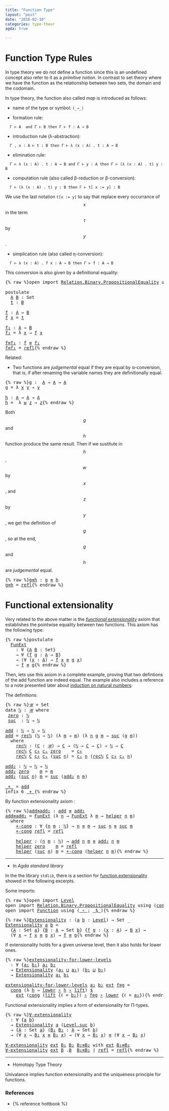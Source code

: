 ```yaml
---
title: "Function Type"
layout: "post"
date: "2018-02-10"
categories: type-theor
agda: true

---
```


# Function Type Rules

In type theory we do not define a function since this is an undefined concept
also refer to it as a *primitive notion*. In contrast to set theory where we
have the function as the relationship between two sets, the domain and the
codomain.

In type theory, the function also called *map* is introduced as follows:

+ name of the type or symbol: `(_→_)`

+ formation rule:
```
  Γ ⊢ A  and Γ ⊢ B then Γ ⊢ f : A → B
```

+ introduction rule (λ-abstraction):
```
  Γ , x : A ⊢ t : B then Γ ⊢ λ (x : A) . t : A → B
```

+ elimination rule:
```
  Γ ⊢ λ (x : A) . t : A → B and Γ ⊢ y : A then Γ ⊢ (λ (x : A) . t) y : B
```

+ computation rule (also called β-reduction or β-conversion):
```
  Γ ⊢ (λ (x : A) . t) y : B then Γ ⊢ t[ x := y] : B
```
We use the last notation `t[x := y]` to say that replace every occurrance of
$$x$$ in the term $$t$$ by $$y$$.

+ simplication rule (also called η-conversion):
```
  Γ ⊢ λ (x : A) . f x : A → B then Γ ⊢ f : A → B
```
  This conversion is also given by a definitional equality:

<pre class="Agda">{% raw %}<a id="1156" class="Keyword">open</a> <a id="1161" class="Keyword">import</a> <a id="1168" href="https://agda.github.io/agda-stdlib/Relation.Binary.PropositionalEquality.html" class="Module">Relation.Binary.PropositionalEquality</a> <a id="1206" class="Keyword">using</a> <a id="1212" class="Symbol">(</a><a id="1213" href="https://agda.github.io/agda-stdlib/Agda.Builtin.Equality.html#83" class="Datatype Operator">_≡_</a><a id="1216" class="Symbol">;</a> <a id="1218" href="https://agda.github.io/agda-stdlib/Agda.Builtin.Equality.html#140" class="InductiveConstructor">refl</a><a id="1222" class="Symbol">)</a>

<a id="1225" class="Keyword">postulate</a>
  <a id="A"></a><a id="1237" href="{% endraw %}{% link _posts/2018-02-10-functions-in-type-theory.md %}{% raw %}#1237" class="Postulate">A</a> <a id="B"></a><a id="1239" href="{% endraw %}{% link _posts/2018-02-10-functions-in-type-theory.md %}{% raw %}#1239" class="Postulate">B</a> <a id="1241" class="Symbol">:</a> <a id="1243" class="PrimitiveType">Set</a>
  <a id="t"></a><a id="1249" href="{% endraw %}{% link _posts/2018-02-10-functions-in-type-theory.md %}{% raw %}#1249" class="Postulate">t</a> <a id="1251" class="Symbol">:</a> <a id="1253" href="{% endraw %}{% link _posts/2018-02-10-functions-in-type-theory.md %}{% raw %}#1239" class="Postulate">B</a>

<a id="f"></a><a id="1256" href="{% endraw %}{% link _posts/2018-02-10-functions-in-type-theory.md %}{% raw %}#1256" class="Function">f</a> <a id="1258" class="Symbol">:</a> <a id="1260" href="{% endraw %}{% link _posts/2018-02-10-functions-in-type-theory.md %}{% raw %}#1237" class="Postulate">A</a> <a id="1262" class="Symbol">→</a> <a id="1264" href="{% endraw %}{% link _posts/2018-02-10-functions-in-type-theory.md %}{% raw %}#1239" class="Postulate">B</a>
<a id="1266" href="{% endraw %}{% link _posts/2018-02-10-functions-in-type-theory.md %}{% raw %}#1256" class="Function">f</a> <a id="1268" href="{% endraw %}{% link _posts/2018-02-10-functions-in-type-theory.md %}{% raw %}#1268" class="Bound">x</a> <a id="1270" class="Symbol">=</a> <a id="1272" href="{% endraw %}{% link _posts/2018-02-10-functions-in-type-theory.md %}{% raw %}#1249" class="Postulate">t</a>

<a id="f₁"></a><a id="1275" href="{% endraw %}{% link _posts/2018-02-10-functions-in-type-theory.md %}{% raw %}#1275" class="Function">f₁</a> <a id="1278" class="Symbol">:</a> <a id="1280" href="{% endraw %}{% link _posts/2018-02-10-functions-in-type-theory.md %}{% raw %}#1237" class="Postulate">A</a> <a id="1282" class="Symbol">→</a> <a id="1284" href="{% endraw %}{% link _posts/2018-02-10-functions-in-type-theory.md %}{% raw %}#1239" class="Postulate">B</a>
<a id="1286" href="{% endraw %}{% link _posts/2018-02-10-functions-in-type-theory.md %}{% raw %}#1275" class="Function">f₁</a> <a id="1289" class="Symbol">=</a> <a id="1291" class="Symbol">λ</a> <a id="1293" href="{% endraw %}{% link _posts/2018-02-10-functions-in-type-theory.md %}{% raw %}#1293" class="Bound">x</a> <a id="1295" class="Symbol">→</a> <a id="1297" href="{% endraw %}{% link _posts/2018-02-10-functions-in-type-theory.md %}{% raw %}#1256" class="Function">f</a> <a id="1299" href="{% endraw %}{% link _posts/2018-02-10-functions-in-type-theory.md %}{% raw %}#1293" class="Bound">x</a>

<a id="f≡f₁"></a><a id="1302" href="{% endraw %}{% link _posts/2018-02-10-functions-in-type-theory.md %}{% raw %}#1302" class="Function">f≡f₁</a> <a id="1307" class="Symbol">:</a> <a id="1309" href="{% endraw %}{% link _posts/2018-02-10-functions-in-type-theory.md %}{% raw %}#1256" class="Function">f</a> <a id="1311" href="https://agda.github.io/agda-stdlib/Agda.Builtin.Equality.html#83" class="Datatype Operator">≡</a> <a id="1313" href="{% endraw %}{% link _posts/2018-02-10-functions-in-type-theory.md %}{% raw %}#1275" class="Function">f₁</a>
<a id="1316" href="{% endraw %}{% link _posts/2018-02-10-functions-in-type-theory.md %}{% raw %}#1302" class="Function">f≡f₁</a> <a id="1321" class="Symbol">=</a> <a id="1323" href="https://agda.github.io/agda-stdlib/Agda.Builtin.Equality.html#140" class="InductiveConstructor">refl</a>{% endraw %}</pre>

Related:

+ Two functions are *judgemental* equal if they are equal by α-conversion,
that is, if after renaming the variable names they are definitionally equal.

<pre class="Agda">{% raw %}<a id="g"></a><a id="1516" href="{% endraw %}{% link _posts/2018-02-10-functions-in-type-theory.md %}{% raw %}#1516" class="Function">g</a> <a id="1518" class="Symbol">:</a>  <a id="1521" href="{% endraw %}{% link _posts/2018-02-10-functions-in-type-theory.md %}{% raw %}#1237" class="Postulate">A</a> <a id="1523" class="Symbol">→</a> <a id="1525" href="{% endraw %}{% link _posts/2018-02-10-functions-in-type-theory.md %}{% raw %}#1237" class="Postulate">A</a> <a id="1527" class="Symbol">→</a> <a id="1529" href="{% endraw %}{% link _posts/2018-02-10-functions-in-type-theory.md %}{% raw %}#1237" class="Postulate">A</a>
<a id="1531" href="{% endraw %}{% link _posts/2018-02-10-functions-in-type-theory.md %}{% raw %}#1516" class="Function">g</a> <a id="1533" class="Symbol">=</a> <a id="1535" class="Symbol">λ</a> <a id="1537" href="{% endraw %}{% link _posts/2018-02-10-functions-in-type-theory.md %}{% raw %}#1537" class="Bound">x</a> <a id="1539" href="{% endraw %}{% link _posts/2018-02-10-functions-in-type-theory.md %}{% raw %}#1539" class="Bound">y</a> <a id="1541" class="Symbol">→</a> <a id="1543" href="{% endraw %}{% link _posts/2018-02-10-functions-in-type-theory.md %}{% raw %}#1539" class="Bound">y</a>

<a id="h"></a><a id="1546" href="{% endraw %}{% link _posts/2018-02-10-functions-in-type-theory.md %}{% raw %}#1546" class="Function">h</a> <a id="1548" class="Symbol">:</a> <a id="1550" href="{% endraw %}{% link _posts/2018-02-10-functions-in-type-theory.md %}{% raw %}#1237" class="Postulate">A</a> <a id="1552" class="Symbol">→</a> <a id="1554" href="{% endraw %}{% link _posts/2018-02-10-functions-in-type-theory.md %}{% raw %}#1237" class="Postulate">A</a> <a id="1556" class="Symbol">→</a> <a id="1558" href="{% endraw %}{% link _posts/2018-02-10-functions-in-type-theory.md %}{% raw %}#1237" class="Postulate">A</a>
<a id="1560" href="{% endraw %}{% link _posts/2018-02-10-functions-in-type-theory.md %}{% raw %}#1546" class="Function">h</a> <a id="1562" class="Symbol">=</a>  <a id="1565" class="Symbol">λ</a> <a id="1567" href="{% endraw %}{% link _posts/2018-02-10-functions-in-type-theory.md %}{% raw %}#1567" class="Bound">w</a> <a id="1569" href="{% endraw %}{% link _posts/2018-02-10-functions-in-type-theory.md %}{% raw %}#1569" class="Bound">z</a> <a id="1571" class="Symbol">→</a> <a id="1573" href="{% endraw %}{% link _posts/2018-02-10-functions-in-type-theory.md %}{% raw %}#1569" class="Bound">z</a>{% endraw %}</pre>

Both $$g$$ and $$h$$ function produce the same result.
Then if we sustitute in $$h$$, $$w$$ by $$x$$, and $$z$$ by $$y$$,
we get the definition of $$g$$, so at the end, $$g$$ and $$h$$ are
*judgemental* equal.

<pre class="Agda">{% raw %}<a id="g≡h"></a><a id="1811" href="{% endraw %}{% link _posts/2018-02-10-functions-in-type-theory.md %}{% raw %}#1811" class="Function">g≡h</a> <a id="1815" class="Symbol">:</a> <a id="1817" href="{% endraw %}{% link _posts/2018-02-10-functions-in-type-theory.md %}{% raw %}#1516" class="Function">g</a> <a id="1819" href="https://agda.github.io/agda-stdlib/Agda.Builtin.Equality.html#83" class="Datatype Operator">≡</a> <a id="1821" href="{% endraw %}{% link _posts/2018-02-10-functions-in-type-theory.md %}{% raw %}#1546" class="Function">h</a>
<a id="1823" href="{% endraw %}{% link _posts/2018-02-10-functions-in-type-theory.md %}{% raw %}#1811" class="Function">g≡h</a> <a id="1827" class="Symbol">=</a> <a id="1829" href="https://agda.github.io/agda-stdlib/Agda.Builtin.Equality.html#140" class="InductiveConstructor">refl</a>{% endraw %}</pre>

# Functional extensionality

Very related to the above matter is the [*functional extensionality*](https://ncatlab.org/nlab/show/function+extensionality)
axiom that establishes the pointwise equality between two functions.
This axiom has the following type:

<pre class="Agda">{% raw %}<a id="2118" class="Keyword">postulate</a>
  <a id="FunExt"></a><a id="2130" href="{% endraw %}{% link _posts/2018-02-10-functions-in-type-theory.md %}{% raw %}#2130" class="Postulate">FunExt</a>
    <a id="2141" class="Symbol">:</a> <a id="2143" class="Symbol">∀</a> <a id="2145" class="Symbol">{</a><a id="2146" href="{% endraw %}{% link _posts/2018-02-10-functions-in-type-theory.md %}{% raw %}#2146" class="Bound">A</a> <a id="2148" href="{% endraw %}{% link _posts/2018-02-10-functions-in-type-theory.md %}{% raw %}#2148" class="Bound">B</a> <a id="2150" class="Symbol">:</a> <a id="2152" class="PrimitiveType">Set</a><a id="2155" class="Symbol">}</a>
    <a id="2161" class="Symbol">→</a> <a id="2163" class="Symbol">∀</a> <a id="2165" class="Symbol">{</a><a id="2166" href="{% endraw %}{% link _posts/2018-02-10-functions-in-type-theory.md %}{% raw %}#2166" class="Bound">f</a> <a id="2168" href="{% endraw %}{% link _posts/2018-02-10-functions-in-type-theory.md %}{% raw %}#2168" class="Bound">g</a> <a id="2170" class="Symbol">:</a> <a id="2172" href="{% endraw %}{% link _posts/2018-02-10-functions-in-type-theory.md %}{% raw %}#2146" class="Bound">A</a> <a id="2174" class="Symbol">→</a> <a id="2176" href="{% endraw %}{% link _posts/2018-02-10-functions-in-type-theory.md %}{% raw %}#2148" class="Bound">B</a><a id="2177" class="Symbol">}</a>
    <a id="2183" class="Symbol">→</a> <a id="2185" class="Symbol">(∀</a> <a id="2188" class="Symbol">(</a><a id="2189" href="{% endraw %}{% link _posts/2018-02-10-functions-in-type-theory.md %}{% raw %}#2189" class="Bound">x</a> <a id="2191" class="Symbol">:</a> <a id="2193" href="{% endraw %}{% link _posts/2018-02-10-functions-in-type-theory.md %}{% raw %}#2146" class="Bound">A</a><a id="2194" class="Symbol">)</a> <a id="2196" class="Symbol">→</a> <a id="2198" href="{% endraw %}{% link _posts/2018-02-10-functions-in-type-theory.md %}{% raw %}#2166" class="Bound">f</a> <a id="2200" href="{% endraw %}{% link _posts/2018-02-10-functions-in-type-theory.md %}{% raw %}#2189" class="Bound">x</a> <a id="2202" href="https://agda.github.io/agda-stdlib/Agda.Builtin.Equality.html#83" class="Datatype Operator">≡</a> <a id="2204" href="{% endraw %}{% link _posts/2018-02-10-functions-in-type-theory.md %}{% raw %}#2168" class="Bound">g</a> <a id="2206" href="{% endraw %}{% link _posts/2018-02-10-functions-in-type-theory.md %}{% raw %}#2189" class="Bound">x</a><a id="2207" class="Symbol">)</a>
    <a id="2213" class="Symbol">→</a> <a id="2215" href="{% endraw %}{% link _posts/2018-02-10-functions-in-type-theory.md %}{% raw %}#2166" class="Bound">f</a> <a id="2217" href="https://agda.github.io/agda-stdlib/Agda.Builtin.Equality.html#83" class="Datatype Operator">≡</a> <a id="2219" href="{% endraw %}{% link _posts/2018-02-10-functions-in-type-theory.md %}{% raw %}#2168" class="Bound">g</a>{% endraw %}</pre>

Then, lets use this axiom in a complete example, proving that two defintions
of the add function are indeed equal. The example also includes a reference
to a note presented later about
[induction on natural numbers](https://jonaprieto.github.io/2018/02/14/induction-on-identity-types/):

The definitions:

<pre class="Agda">{% raw %}<a id="𝒰"></a><a id="2552" href="{% endraw %}{% link _posts/2018-02-10-functions-in-type-theory.md %}{% raw %}#2552" class="Function">𝒰</a> <a id="2554" class="Symbol">=</a> <a id="2556" class="PrimitiveType">Set</a>
<a id="2560" class="Keyword">data</a> <a id="ℕ"></a><a id="2565" href="{% endraw %}{% link _posts/2018-02-10-functions-in-type-theory.md %}{% raw %}#2565" class="Datatype">ℕ</a> <a id="2567" class="Symbol">:</a> <a id="2569" href="{% endraw %}{% link _posts/2018-02-10-functions-in-type-theory.md %}{% raw %}#2552" class="Function">𝒰</a> <a id="2571" class="Keyword">where</a>
 <a id="ℕ.zero"></a><a id="2578" href="{% endraw %}{% link _posts/2018-02-10-functions-in-type-theory.md %}{% raw %}#2578" class="InductiveConstructor">zero</a> <a id="2583" class="Symbol">:</a> <a id="2585" href="{% endraw %}{% link _posts/2018-02-10-functions-in-type-theory.md %}{% raw %}#2565" class="Datatype">ℕ</a>
 <a id="ℕ.suc"></a><a id="2588" href="{% endraw %}{% link _posts/2018-02-10-functions-in-type-theory.md %}{% raw %}#2588" class="InductiveConstructor">suc</a>  <a id="2593" class="Symbol">:</a> <a id="2595" href="{% endraw %}{% link _posts/2018-02-10-functions-in-type-theory.md %}{% raw %}#2565" class="Datatype">ℕ</a> <a id="2597" class="Symbol">→</a> <a id="2599" href="{% endraw %}{% link _posts/2018-02-10-functions-in-type-theory.md %}{% raw %}#2565" class="Datatype">ℕ</a>

<a id="add"></a><a id="2602" href="{% endraw %}{% link _posts/2018-02-10-functions-in-type-theory.md %}{% raw %}#2602" class="Function">add</a> <a id="2606" class="Symbol">:</a> <a id="2608" href="{% endraw %}{% link _posts/2018-02-10-functions-in-type-theory.md %}{% raw %}#2565" class="Datatype">ℕ</a> <a id="2610" class="Symbol">→</a> <a id="2612" href="{% endraw %}{% link _posts/2018-02-10-functions-in-type-theory.md %}{% raw %}#2565" class="Datatype">ℕ</a> <a id="2614" class="Symbol">→</a> <a id="2616" href="{% endraw %}{% link _posts/2018-02-10-functions-in-type-theory.md %}{% raw %}#2565" class="Datatype">ℕ</a>
<a id="2618" href="{% endraw %}{% link _posts/2018-02-10-functions-in-type-theory.md %}{% raw %}#2602" class="Function">add</a> <a id="2622" class="Symbol">=</a> <a id="2624" href="{% endraw %}{% link _posts/2018-02-10-functions-in-type-theory.md %}{% raw %}#2681" class="Function">recℕ</a> <a id="2629" class="Symbol">(</a><a id="2630" href="{% endraw %}{% link _posts/2018-02-10-functions-in-type-theory.md %}{% raw %}#2565" class="Datatype">ℕ</a> <a id="2632" class="Symbol">→</a> <a id="2634" href="{% endraw %}{% link _posts/2018-02-10-functions-in-type-theory.md %}{% raw %}#2565" class="Datatype">ℕ</a><a id="2635" class="Symbol">)</a> <a id="2637" class="Symbol">(λ</a> <a id="2640" href="{% endraw %}{% link _posts/2018-02-10-functions-in-type-theory.md %}{% raw %}#2640" class="Bound">m</a> <a id="2642" class="Symbol">→</a> <a id="2644" href="{% endraw %}{% link _posts/2018-02-10-functions-in-type-theory.md %}{% raw %}#2640" class="Bound">m</a><a id="2645" class="Symbol">)</a> <a id="2647" class="Symbol">(λ</a> <a id="2650" href="{% endraw %}{% link _posts/2018-02-10-functions-in-type-theory.md %}{% raw %}#2650" class="Bound">n</a> <a id="2652" href="{% endraw %}{% link _posts/2018-02-10-functions-in-type-theory.md %}{% raw %}#2652" class="Bound">g</a> <a id="2654" href="{% endraw %}{% link _posts/2018-02-10-functions-in-type-theory.md %}{% raw %}#2654" class="Bound">m</a> <a id="2656" class="Symbol">→</a> <a id="2658" href="{% endraw %}{% link _posts/2018-02-10-functions-in-type-theory.md %}{% raw %}#2588" class="InductiveConstructor">suc</a> <a id="2662" class="Symbol">(</a><a id="2663" href="{% endraw %}{% link _posts/2018-02-10-functions-in-type-theory.md %}{% raw %}#2652" class="Bound">g</a> <a id="2665" href="{% endraw %}{% link _posts/2018-02-10-functions-in-type-theory.md %}{% raw %}#2654" class="Bound">m</a><a id="2666" class="Symbol">))</a>
  <a id="2671" class="Keyword">where</a>
    <a id="2681" href="{% endraw %}{% link _posts/2018-02-10-functions-in-type-theory.md %}{% raw %}#2681" class="Function">recℕ</a> <a id="2686" class="Symbol">:</a> <a id="2688" class="Symbol">(</a><a id="2689" href="{% endraw %}{% link _posts/2018-02-10-functions-in-type-theory.md %}{% raw %}#2689" class="Bound">C</a> <a id="2691" class="Symbol">:</a> <a id="2693" href="{% endraw %}{% link _posts/2018-02-10-functions-in-type-theory.md %}{% raw %}#2552" class="Function">𝒰</a><a id="2694" class="Symbol">)</a> <a id="2696" class="Symbol">→</a> <a id="2698" href="{% endraw %}{% link _posts/2018-02-10-functions-in-type-theory.md %}{% raw %}#2689" class="Bound">C</a> <a id="2700" class="Symbol">→</a> <a id="2702" class="Symbol">(</a><a id="2703" href="{% endraw %}{% link _posts/2018-02-10-functions-in-type-theory.md %}{% raw %}#2565" class="Datatype">ℕ</a> <a id="2705" class="Symbol">→</a> <a id="2707" href="{% endraw %}{% link _posts/2018-02-10-functions-in-type-theory.md %}{% raw %}#2689" class="Bound">C</a> <a id="2709" class="Symbol">→</a> <a id="2711" href="{% endraw %}{% link _posts/2018-02-10-functions-in-type-theory.md %}{% raw %}#2689" class="Bound">C</a><a id="2712" class="Symbol">)</a> <a id="2714" class="Symbol">→</a> <a id="2716" href="{% endraw %}{% link _posts/2018-02-10-functions-in-type-theory.md %}{% raw %}#2565" class="Datatype">ℕ</a> <a id="2718" class="Symbol">→</a> <a id="2720" href="{% endraw %}{% link _posts/2018-02-10-functions-in-type-theory.md %}{% raw %}#2689" class="Bound">C</a>
    <a id="2726" href="{% endraw %}{% link _posts/2018-02-10-functions-in-type-theory.md %}{% raw %}#2681" class="Function">recℕ</a> <a id="2731" href="{% endraw %}{% link _posts/2018-02-10-functions-in-type-theory.md %}{% raw %}#2731" class="Bound">C</a> <a id="2733" href="{% endraw %}{% link _posts/2018-02-10-functions-in-type-theory.md %}{% raw %}#2733" class="Bound">c₀</a> <a id="2736" href="{% endraw %}{% link _posts/2018-02-10-functions-in-type-theory.md %}{% raw %}#2736" class="Bound">cₛ</a> <a id="2739" href="{% endraw %}{% link _posts/2018-02-10-functions-in-type-theory.md %}{% raw %}#2578" class="InductiveConstructor">zero</a>    <a id="2747" class="Symbol">=</a> <a id="2749" href="{% endraw %}{% link _posts/2018-02-10-functions-in-type-theory.md %}{% raw %}#2733" class="Bound">c₀</a>
    <a id="2756" href="{% endraw %}{% link _posts/2018-02-10-functions-in-type-theory.md %}{% raw %}#2681" class="Function">recℕ</a> <a id="2761" href="{% endraw %}{% link _posts/2018-02-10-functions-in-type-theory.md %}{% raw %}#2761" class="Bound">C</a> <a id="2763" href="{% endraw %}{% link _posts/2018-02-10-functions-in-type-theory.md %}{% raw %}#2763" class="Bound">c₀</a> <a id="2766" href="{% endraw %}{% link _posts/2018-02-10-functions-in-type-theory.md %}{% raw %}#2766" class="Bound">cₛ</a> <a id="2769" class="Symbol">(</a><a id="2770" href="{% endraw %}{% link _posts/2018-02-10-functions-in-type-theory.md %}{% raw %}#2588" class="InductiveConstructor">suc</a> <a id="2774" href="{% endraw %}{% link _posts/2018-02-10-functions-in-type-theory.md %}{% raw %}#2774" class="Bound">n</a><a id="2775" class="Symbol">)</a> <a id="2777" class="Symbol">=</a> <a id="2779" href="{% endraw %}{% link _posts/2018-02-10-functions-in-type-theory.md %}{% raw %}#2766" class="Bound">cₛ</a> <a id="2782" href="{% endraw %}{% link _posts/2018-02-10-functions-in-type-theory.md %}{% raw %}#2774" class="Bound">n</a> <a id="2784" class="Symbol">(</a><a id="2785" href="{% endraw %}{% link _posts/2018-02-10-functions-in-type-theory.md %}{% raw %}#2681" class="Function">recℕ</a> <a id="2790" href="{% endraw %}{% link _posts/2018-02-10-functions-in-type-theory.md %}{% raw %}#2761" class="Bound">C</a> <a id="2792" href="{% endraw %}{% link _posts/2018-02-10-functions-in-type-theory.md %}{% raw %}#2763" class="Bound">c₀</a> <a id="2795" href="{% endraw %}{% link _posts/2018-02-10-functions-in-type-theory.md %}{% raw %}#2766" class="Bound">cₛ</a> <a id="2798" href="{% endraw %}{% link _posts/2018-02-10-functions-in-type-theory.md %}{% raw %}#2774" class="Bound">n</a><a id="2799" class="Symbol">)</a>

<a id="add₂"></a><a id="2802" href="{% endraw %}{% link _posts/2018-02-10-functions-in-type-theory.md %}{% raw %}#2802" class="Function">add₂</a> <a id="2807" class="Symbol">:</a> <a id="2809" href="{% endraw %}{% link _posts/2018-02-10-functions-in-type-theory.md %}{% raw %}#2565" class="Datatype">ℕ</a> <a id="2811" class="Symbol">→</a> <a id="2813" href="{% endraw %}{% link _posts/2018-02-10-functions-in-type-theory.md %}{% raw %}#2565" class="Datatype">ℕ</a> <a id="2815" class="Symbol">→</a> <a id="2817" href="{% endraw %}{% link _posts/2018-02-10-functions-in-type-theory.md %}{% raw %}#2565" class="Datatype">ℕ</a>
<a id="2819" href="{% endraw %}{% link _posts/2018-02-10-functions-in-type-theory.md %}{% raw %}#2802" class="Function">add₂</a> <a id="2824" href="{% endraw %}{% link _posts/2018-02-10-functions-in-type-theory.md %}{% raw %}#2578" class="InductiveConstructor">zero</a>    <a id="2832" href="{% endraw %}{% link _posts/2018-02-10-functions-in-type-theory.md %}{% raw %}#2832" class="Bound">m</a> <a id="2834" class="Symbol">=</a> <a id="2836" href="{% endraw %}{% link _posts/2018-02-10-functions-in-type-theory.md %}{% raw %}#2832" class="Bound">m</a>
<a id="2838" href="{% endraw %}{% link _posts/2018-02-10-functions-in-type-theory.md %}{% raw %}#2802" class="Function">add₂</a> <a id="2843" class="Symbol">(</a><a id="2844" href="{% endraw %}{% link _posts/2018-02-10-functions-in-type-theory.md %}{% raw %}#2588" class="InductiveConstructor">suc</a> <a id="2848" href="{% endraw %}{% link _posts/2018-02-10-functions-in-type-theory.md %}{% raw %}#2848" class="Bound">n</a><a id="2849" class="Symbol">)</a> <a id="2851" href="{% endraw %}{% link _posts/2018-02-10-functions-in-type-theory.md %}{% raw %}#2851" class="Bound">m</a> <a id="2853" class="Symbol">=</a> <a id="2855" href="{% endraw %}{% link _posts/2018-02-10-functions-in-type-theory.md %}{% raw %}#2588" class="InductiveConstructor">suc</a> <a id="2859" class="Symbol">(</a><a id="2860" href="{% endraw %}{% link _posts/2018-02-10-functions-in-type-theory.md %}{% raw %}#2802" class="Function">add₂</a> <a id="2865" href="{% endraw %}{% link _posts/2018-02-10-functions-in-type-theory.md %}{% raw %}#2848" class="Bound">n</a> <a id="2867" href="{% endraw %}{% link _posts/2018-02-10-functions-in-type-theory.md %}{% raw %}#2851" class="Bound">m</a><a id="2868" class="Symbol">)</a>

<a id="_+_"></a><a id="2871" href="{% endraw %}{% link _posts/2018-02-10-functions-in-type-theory.md %}{% raw %}#2871" class="Function Operator">_+_</a> <a id="2875" class="Symbol">=</a> <a id="2877" href="{% endraw %}{% link _posts/2018-02-10-functions-in-type-theory.md %}{% raw %}#2602" class="Function">add</a>
<a id="2881" class="Keyword">infix</a> <a id="2887" class="Number">6</a> <a id="2889" href="{% endraw %}{% link _posts/2018-02-10-functions-in-type-theory.md %}{% raw %}#2871" class="Function Operator">_+_</a>{% endraw %}</pre>

By function extensionality axiom :

<pre class="Agda">{% raw %}<a id="add≡add₂"></a><a id="2954" href="{% endraw %}{% link _posts/2018-02-10-functions-in-type-theory.md %}{% raw %}#2954" class="Function">add≡add₂</a> <a id="2963" class="Symbol">:</a> <a id="2965" href="{% endraw %}{% link _posts/2018-02-10-functions-in-type-theory.md %}{% raw %}#2602" class="Function">add</a> <a id="2969" href="https://agda.github.io/agda-stdlib/Agda.Builtin.Equality.html#83" class="Datatype Operator">≡</a> <a id="2971" href="{% endraw %}{% link _posts/2018-02-10-functions-in-type-theory.md %}{% raw %}#2802" class="Function">add₂</a>
<a id="2976" href="{% endraw %}{% link _posts/2018-02-10-functions-in-type-theory.md %}{% raw %}#2954" class="Function">add≡add₂</a> <a id="2985" class="Symbol">=</a> <a id="2987" href="{% endraw %}{% link _posts/2018-02-10-functions-in-type-theory.md %}{% raw %}#2130" class="Postulate">FunExt</a> <a id="2994" class="Symbol">(λ</a> <a id="2997" href="{% endraw %}{% link _posts/2018-02-10-functions-in-type-theory.md %}{% raw %}#2997" class="Bound">n</a> <a id="2999" class="Symbol">→</a> <a id="3001" href="{% endraw %}{% link _posts/2018-02-10-functions-in-type-theory.md %}{% raw %}#2130" class="Postulate">FunExt</a> <a id="3008" class="Symbol">λ</a> <a id="3010" href="{% endraw %}{% link _posts/2018-02-10-functions-in-type-theory.md %}{% raw %}#3010" class="Bound">m</a> <a id="3012" class="Symbol">→</a> <a id="3014" href="{% endraw %}{% link _posts/2018-02-10-functions-in-type-theory.md %}{% raw %}#3111" class="Function">helper</a> <a id="3021" href="{% endraw %}{% link _posts/2018-02-10-functions-in-type-theory.md %}{% raw %}#2997" class="Bound">n</a> <a id="3023" href="{% endraw %}{% link _posts/2018-02-10-functions-in-type-theory.md %}{% raw %}#3010" class="Bound">m</a><a id="3024" class="Symbol">)</a>
  <a id="3028" class="Keyword">where</a>
    <a id="3038" href="{% endraw %}{% link _posts/2018-02-10-functions-in-type-theory.md %}{% raw %}#3038" class="Function">+-cong</a> <a id="3045" class="Symbol">:</a> <a id="3047" class="Symbol">∀</a> <a id="3049" class="Symbol">{</a><a id="3050" href="{% endraw %}{% link _posts/2018-02-10-functions-in-type-theory.md %}{% raw %}#3050" class="Bound">n</a> <a id="3052" href="{% endraw %}{% link _posts/2018-02-10-functions-in-type-theory.md %}{% raw %}#3052" class="Bound">m</a> <a id="3054" class="Symbol">:</a> <a id="3056" href="{% endraw %}{% link _posts/2018-02-10-functions-in-type-theory.md %}{% raw %}#2565" class="Datatype">ℕ</a><a id="3057" class="Symbol">}</a> <a id="3059" class="Symbol">→</a> <a id="3061" href="{% endraw %}{% link _posts/2018-02-10-functions-in-type-theory.md %}{% raw %}#3050" class="Bound">n</a> <a id="3063" href="https://agda.github.io/agda-stdlib/Agda.Builtin.Equality.html#83" class="Datatype Operator">≡</a> <a id="3065" href="{% endraw %}{% link _posts/2018-02-10-functions-in-type-theory.md %}{% raw %}#3052" class="Bound">m</a> <a id="3067" class="Symbol">→</a> <a id="3069" href="{% endraw %}{% link _posts/2018-02-10-functions-in-type-theory.md %}{% raw %}#2588" class="InductiveConstructor">suc</a> <a id="3073" href="{% endraw %}{% link _posts/2018-02-10-functions-in-type-theory.md %}{% raw %}#3050" class="Bound">n</a> <a id="3075" href="https://agda.github.io/agda-stdlib/Agda.Builtin.Equality.html#83" class="Datatype Operator">≡</a> <a id="3077" href="{% endraw %}{% link _posts/2018-02-10-functions-in-type-theory.md %}{% raw %}#2588" class="InductiveConstructor">suc</a> <a id="3081" href="{% endraw %}{% link _posts/2018-02-10-functions-in-type-theory.md %}{% raw %}#3052" class="Bound">m</a>
    <a id="3087" href="{% endraw %}{% link _posts/2018-02-10-functions-in-type-theory.md %}{% raw %}#3038" class="Function">+-cong</a> <a id="3094" href="https://agda.github.io/agda-stdlib/Agda.Builtin.Equality.html#140" class="InductiveConstructor">refl</a> <a id="3099" class="Symbol">=</a> <a id="3101" href="https://agda.github.io/agda-stdlib/Agda.Builtin.Equality.html#140" class="InductiveConstructor">refl</a>

    <a id="3111" href="{% endraw %}{% link _posts/2018-02-10-functions-in-type-theory.md %}{% raw %}#3111" class="Function">helper</a> <a id="3118" class="Symbol">:</a> <a id="3120" class="Symbol">(</a><a id="3121" href="{% endraw %}{% link _posts/2018-02-10-functions-in-type-theory.md %}{% raw %}#3121" class="Bound">n</a> <a id="3123" href="{% endraw %}{% link _posts/2018-02-10-functions-in-type-theory.md %}{% raw %}#3123" class="Bound">m</a> <a id="3125" class="Symbol">:</a> <a id="3127" href="{% endraw %}{% link _posts/2018-02-10-functions-in-type-theory.md %}{% raw %}#2565" class="Datatype">ℕ</a><a id="3128" class="Symbol">)</a> <a id="3130" class="Symbol">→</a> <a id="3132" href="{% endraw %}{% link _posts/2018-02-10-functions-in-type-theory.md %}{% raw %}#2602" class="Function">add</a> <a id="3136" href="{% endraw %}{% link _posts/2018-02-10-functions-in-type-theory.md %}{% raw %}#3121" class="Bound">n</a> <a id="3138" href="{% endraw %}{% link _posts/2018-02-10-functions-in-type-theory.md %}{% raw %}#3123" class="Bound">m</a> <a id="3140" href="https://agda.github.io/agda-stdlib/Agda.Builtin.Equality.html#83" class="Datatype Operator">≡</a> <a id="3142" href="{% endraw %}{% link _posts/2018-02-10-functions-in-type-theory.md %}{% raw %}#2802" class="Function">add₂</a> <a id="3147" href="{% endraw %}{% link _posts/2018-02-10-functions-in-type-theory.md %}{% raw %}#3121" class="Bound">n</a> <a id="3149" href="{% endraw %}{% link _posts/2018-02-10-functions-in-type-theory.md %}{% raw %}#3123" class="Bound">m</a>
    <a id="3155" href="{% endraw %}{% link _posts/2018-02-10-functions-in-type-theory.md %}{% raw %}#3111" class="Function">helper</a> <a id="3162" href="{% endraw %}{% link _posts/2018-02-10-functions-in-type-theory.md %}{% raw %}#2578" class="InductiveConstructor">zero</a>    <a id="3170" href="{% endraw %}{% link _posts/2018-02-10-functions-in-type-theory.md %}{% raw %}#3170" class="Bound">m</a> <a id="3172" class="Symbol">=</a> <a id="3174" href="https://agda.github.io/agda-stdlib/Agda.Builtin.Equality.html#140" class="InductiveConstructor">refl</a>
    <a id="3183" href="{% endraw %}{% link _posts/2018-02-10-functions-in-type-theory.md %}{% raw %}#3111" class="Function">helper</a> <a id="3190" class="Symbol">(</a><a id="3191" href="{% endraw %}{% link _posts/2018-02-10-functions-in-type-theory.md %}{% raw %}#2588" class="InductiveConstructor">suc</a> <a id="3195" href="{% endraw %}{% link _posts/2018-02-10-functions-in-type-theory.md %}{% raw %}#3195" class="Bound">n</a><a id="3196" class="Symbol">)</a> <a id="3198" href="{% endraw %}{% link _posts/2018-02-10-functions-in-type-theory.md %}{% raw %}#3198" class="Bound">m</a> <a id="3200" class="Symbol">=</a> <a id="3202" href="{% endraw %}{% link _posts/2018-02-10-functions-in-type-theory.md %}{% raw %}#3038" class="Function">+-cong</a> <a id="3209" class="Symbol">(</a><a id="3210" href="{% endraw %}{% link _posts/2018-02-10-functions-in-type-theory.md %}{% raw %}#3111" class="Function">helper</a> <a id="3217" href="{% endraw %}{% link _posts/2018-02-10-functions-in-type-theory.md %}{% raw %}#3195" class="Bound">n</a> <a id="3219" href="{% endraw %}{% link _posts/2018-02-10-functions-in-type-theory.md %}{% raw %}#3198" class="Bound">m</a><a id="3220" class="Symbol">)</a>{% endraw %}</pre>

-----------------------------------------------------------------------------

+ In *Agda standard library*

In the the library `stdlib`, there is a section for [function
extensionality](https://agda.github.io/agda-stdlib/Relation.Binary.PropositionalEquality.html#4385
) showed in the following excerpts.

Some imports:

<pre class="Agda">{% raw %}<a id="3569" class="Keyword">open</a> <a id="3574" class="Keyword">import</a> <a id="3581" href="https://agda.github.io/agda-stdlib/Level.html" class="Module">Level</a>
<a id="3587" class="Keyword">open</a> <a id="3592" class="Keyword">import</a> <a id="3599" href="https://agda.github.io/agda-stdlib/Relation.Binary.PropositionalEquality.html" class="Module">Relation.Binary.PropositionalEquality</a> <a id="3637" class="Keyword">using</a> <a id="3643" class="Symbol">(</a><a id="3644" href="https://agda.github.io/agda-stdlib/Relation.Binary.PropositionalEquality.html#1075" class="Function">cong</a><a id="3648" class="Symbol">)</a>
<a id="3650" class="Keyword">open</a> <a id="3655" class="Keyword">import</a> <a id="3662" href="https://agda.github.io/agda-stdlib/Function.html" class="Module">Function</a> <a id="3671" class="Keyword">using</a> <a id="3677" class="Symbol">(</a><a id="3678" href="https://agda.github.io/agda-stdlib/Function.html#759" class="Function Operator">_∘_</a><a id="3681" class="Symbol">;</a> <a id="3683" href="https://agda.github.io/agda-stdlib/Function.html#1881" class="Function Operator">_$_</a><a id="3686" class="Symbol">)</a>{% endraw %}</pre>

<pre class="Agda">{% raw %}<a id="Extensionality"></a><a id="3713" href="{% endraw %}{% link _posts/2018-02-10-functions-in-type-theory.md %}{% raw %}#3713" class="Function">Extensionality</a> <a id="3728" class="Symbol">:</a> <a id="3730" class="Symbol">(</a><a id="3731" href="{% endraw %}{% link _posts/2018-02-10-functions-in-type-theory.md %}{% raw %}#3731" class="Bound">a</a> <a id="3733" href="{% endraw %}{% link _posts/2018-02-10-functions-in-type-theory.md %}{% raw %}#3733" class="Bound">b</a> <a id="3735" class="Symbol">:</a> <a id="3737" href="Agda.Primitive.html#408" class="Postulate">Level</a><a id="3742" class="Symbol">)</a> <a id="3744" class="Symbol">→</a> <a id="3746" class="PrimitiveType">Set</a> <a id="3750" class="Symbol">_</a>
<a id="3752" href="{% endraw %}{% link _posts/2018-02-10-functions-in-type-theory.md %}{% raw %}#3713" class="Function">Extensionality</a> <a id="3767" href="{% endraw %}{% link _posts/2018-02-10-functions-in-type-theory.md %}{% raw %}#3767" class="Bound">a</a> <a id="3769" href="{% endraw %}{% link _posts/2018-02-10-functions-in-type-theory.md %}{% raw %}#3769" class="Bound">b</a> <a id="3771" class="Symbol">=</a>
  <a id="3775" class="Symbol">{</a><a id="3776" href="{% endraw %}{% link _posts/2018-02-10-functions-in-type-theory.md %}{% raw %}#3776" class="Bound">A</a> <a id="3778" class="Symbol">:</a> <a id="3780" class="PrimitiveType">Set</a> <a id="3784" href="{% endraw %}{% link _posts/2018-02-10-functions-in-type-theory.md %}{% raw %}#3767" class="Bound">a</a><a id="3785" class="Symbol">}</a> <a id="3787" class="Symbol">{</a><a id="3788" href="{% endraw %}{% link _posts/2018-02-10-functions-in-type-theory.md %}{% raw %}#3788" class="Bound">B</a> <a id="3790" class="Symbol">:</a> <a id="3792" href="{% endraw %}{% link _posts/2018-02-10-functions-in-type-theory.md %}{% raw %}#3776" class="Bound">A</a> <a id="3794" class="Symbol">→</a> <a id="3796" class="PrimitiveType">Set</a> <a id="3800" href="{% endraw %}{% link _posts/2018-02-10-functions-in-type-theory.md %}{% raw %}#3769" class="Bound">b</a><a id="3801" class="Symbol">}</a> <a id="3803" class="Symbol">{</a><a id="3804" href="{% endraw %}{% link _posts/2018-02-10-functions-in-type-theory.md %}{% raw %}#3804" class="Bound">f</a> <a id="3806" href="{% endraw %}{% link _posts/2018-02-10-functions-in-type-theory.md %}{% raw %}#3806" class="Bound">g</a> <a id="3808" class="Symbol">:</a> <a id="3810" class="Symbol">(</a><a id="3811" href="{% endraw %}{% link _posts/2018-02-10-functions-in-type-theory.md %}{% raw %}#3811" class="Bound">x</a> <a id="3813" class="Symbol">:</a> <a id="3815" href="{% endraw %}{% link _posts/2018-02-10-functions-in-type-theory.md %}{% raw %}#3776" class="Bound">A</a><a id="3816" class="Symbol">)</a> <a id="3818" class="Symbol">→</a> <a id="3820" href="{% endraw %}{% link _posts/2018-02-10-functions-in-type-theory.md %}{% raw %}#3788" class="Bound">B</a> <a id="3822" href="{% endraw %}{% link _posts/2018-02-10-functions-in-type-theory.md %}{% raw %}#3811" class="Bound">x</a><a id="3823" class="Symbol">}</a> <a id="3825" class="Symbol">→</a>
  <a id="3829" class="Symbol">(∀</a> <a id="3832" href="{% endraw %}{% link _posts/2018-02-10-functions-in-type-theory.md %}{% raw %}#3832" class="Bound">x</a> <a id="3834" class="Symbol">→</a> <a id="3836" href="{% endraw %}{% link _posts/2018-02-10-functions-in-type-theory.md %}{% raw %}#3804" class="Bound">f</a> <a id="3838" href="{% endraw %}{% link _posts/2018-02-10-functions-in-type-theory.md %}{% raw %}#3832" class="Bound">x</a> <a id="3840" href="https://agda.github.io/agda-stdlib/Agda.Builtin.Equality.html#83" class="Datatype Operator">≡</a> <a id="3842" href="{% endraw %}{% link _posts/2018-02-10-functions-in-type-theory.md %}{% raw %}#3806" class="Bound">g</a> <a id="3844" href="{% endraw %}{% link _posts/2018-02-10-functions-in-type-theory.md %}{% raw %}#3832" class="Bound">x</a><a id="3845" class="Symbol">)</a> <a id="3847" class="Symbol">→</a> <a id="3849" href="{% endraw %}{% link _posts/2018-02-10-functions-in-type-theory.md %}{% raw %}#3804" class="Bound">f</a> <a id="3851" href="https://agda.github.io/agda-stdlib/Agda.Builtin.Equality.html#83" class="Datatype Operator">≡</a> <a id="3853" href="{% endraw %}{% link _posts/2018-02-10-functions-in-type-theory.md %}{% raw %}#3806" class="Bound">g</a>{% endraw %}</pre>

If extensionality holds for a given universe level, then it also
holds for lower ones.

<pre class="Agda">{% raw %}<a id="extensionality-for-lower-levels"></a><a id="3968" href="{% endraw %}{% link _posts/2018-02-10-functions-in-type-theory.md %}{% raw %}#3968" class="Function">extensionality-for-lower-levels</a>
  <a id="4002" class="Symbol">:</a> <a id="4004" class="Symbol">∀</a> <a id="4006" class="Symbol">{</a><a id="4007" href="{% endraw %}{% link _posts/2018-02-10-functions-in-type-theory.md %}{% raw %}#4007" class="Bound">a₁</a> <a id="4010" href="{% endraw %}{% link _posts/2018-02-10-functions-in-type-theory.md %}{% raw %}#4010" class="Bound">b₁</a><a id="4012" class="Symbol">}</a> <a id="4014" href="{% endraw %}{% link _posts/2018-02-10-functions-in-type-theory.md %}{% raw %}#4014" class="Bound">a₂</a> <a id="4017" href="{% endraw %}{% link _posts/2018-02-10-functions-in-type-theory.md %}{% raw %}#4017" class="Bound">b₂</a>
  <a id="4022" class="Symbol">→</a> <a id="4024" href="{% endraw %}{% link _posts/2018-02-10-functions-in-type-theory.md %}{% raw %}#3713" class="Function">Extensionality</a> <a id="4039" class="Symbol">(</a><a id="4040" href="{% endraw %}{% link _posts/2018-02-10-functions-in-type-theory.md %}{% raw %}#4007" class="Bound">a₁</a> <a id="4043" href="Agda.Primitive.html#657" class="Primitive Operator">⊔</a> <a id="4045" href="{% endraw %}{% link _posts/2018-02-10-functions-in-type-theory.md %}{% raw %}#4014" class="Bound">a₂</a><a id="4047" class="Symbol">)</a> <a id="4049" class="Symbol">(</a><a id="4050" href="{% endraw %}{% link _posts/2018-02-10-functions-in-type-theory.md %}{% raw %}#4010" class="Bound">b₁</a> <a id="4053" href="Agda.Primitive.html#657" class="Primitive Operator">⊔</a> <a id="4055" href="{% endraw %}{% link _posts/2018-02-10-functions-in-type-theory.md %}{% raw %}#4017" class="Bound">b₂</a><a id="4057" class="Symbol">)</a>
  <a id="4061" class="Symbol">→</a> <a id="4063" href="{% endraw %}{% link _posts/2018-02-10-functions-in-type-theory.md %}{% raw %}#3713" class="Function">Extensionality</a> <a id="4078" href="{% endraw %}{% link _posts/2018-02-10-functions-in-type-theory.md %}{% raw %}#4007" class="Bound">a₁</a> <a id="4081" href="{% endraw %}{% link _posts/2018-02-10-functions-in-type-theory.md %}{% raw %}#4010" class="Bound">b₁</a>

<a id="4085" href="{% endraw %}{% link _posts/2018-02-10-functions-in-type-theory.md %}{% raw %}#3968" class="Function">extensionality-for-lower-levels</a> <a id="4117" href="{% endraw %}{% link _posts/2018-02-10-functions-in-type-theory.md %}{% raw %}#4117" class="Bound">a₂</a> <a id="4120" href="{% endraw %}{% link _posts/2018-02-10-functions-in-type-theory.md %}{% raw %}#4120" class="Bound">b₂</a> <a id="4123" href="{% endraw %}{% link _posts/2018-02-10-functions-in-type-theory.md %}{% raw %}#4123" class="Bound">ext</a> <a id="4127" href="{% endraw %}{% link _posts/2018-02-10-functions-in-type-theory.md %}{% raw %}#4127" class="Bound">f≡g</a> <a id="4131" class="Symbol">=</a>
  <a id="4135" href="https://agda.github.io/agda-stdlib/Relation.Binary.PropositionalEquality.html#1075" class="Function">cong</a> <a id="4140" class="Symbol">(λ</a> <a id="4143" href="{% endraw %}{% link _posts/2018-02-10-functions-in-type-theory.md %}{% raw %}#4143" class="Bound">h</a> <a id="4145" class="Symbol">→</a> <a id="4147" href="https://agda.github.io/agda-stdlib/Level.html#420" class="Field">lower</a> <a id="4153" href="https://agda.github.io/agda-stdlib/Function.html#759" class="Function Operator">∘</a> <a id="4155" href="{% endraw %}{% link _posts/2018-02-10-functions-in-type-theory.md %}{% raw %}#4143" class="Bound">h</a> <a id="4157" href="https://agda.github.io/agda-stdlib/Function.html#759" class="Function Operator">∘</a> <a id="4159" href="https://agda.github.io/agda-stdlib/Level.html#407" class="InductiveConstructor">lift</a><a id="4163" class="Symbol">)</a> <a id="4165" href="https://agda.github.io/agda-stdlib/Function.html#1881" class="Function Operator">$</a>
    <a id="4171" href="{% endraw %}{% link _posts/2018-02-10-functions-in-type-theory.md %}{% raw %}#4123" class="Bound">ext</a> <a id="4175" class="Symbol">(</a><a id="4176" href="https://agda.github.io/agda-stdlib/Relation.Binary.PropositionalEquality.html#1075" class="Function">cong</a> <a id="4181" class="Symbol">(</a><a id="4182" href="https://agda.github.io/agda-stdlib/Level.html#407" class="InductiveConstructor">lift</a> <a id="4187" class="Symbol">{</a><a id="4188" class="Argument">ℓ</a> <a id="4190" class="Symbol">=</a> <a id="4192" href="{% endraw %}{% link _posts/2018-02-10-functions-in-type-theory.md %}{% raw %}#4120" class="Bound">b₂</a><a id="4194" class="Symbol">})</a> <a id="4197" href="https://agda.github.io/agda-stdlib/Function.html#759" class="Function Operator">∘</a> <a id="4199" href="{% endraw %}{% link _posts/2018-02-10-functions-in-type-theory.md %}{% raw %}#4127" class="Bound">f≡g</a> <a id="4203" href="https://agda.github.io/agda-stdlib/Function.html#759" class="Function Operator">∘</a> <a id="4205" href="https://agda.github.io/agda-stdlib/Level.html#420" class="Field">lower</a> <a id="4211" class="Symbol">{</a><a id="4212" class="Argument">ℓ</a> <a id="4214" class="Symbol">=</a> <a id="4216" href="{% endraw %}{% link _posts/2018-02-10-functions-in-type-theory.md %}{% raw %}#4117" class="Bound">a₂</a><a id="4218" class="Symbol">})</a>{% endraw %}</pre>

Functional extensionality implies a form of extensionality for
Π-types.

<pre class="Agda">{% raw %}<a id="∀-extensionality"></a><a id="4319" href="{% endraw %}{% link _posts/2018-02-10-functions-in-type-theory.md %}{% raw %}#4319" class="Function">∀-extensionality</a>
  <a id="4338" class="Symbol">:</a> <a id="4340" class="Symbol">∀</a> <a id="4342" class="Symbol">{</a><a id="4343" href="{% endraw %}{% link _posts/2018-02-10-functions-in-type-theory.md %}{% raw %}#4343" class="Bound">a</a> <a id="4345" href="{% endraw %}{% link _posts/2018-02-10-functions-in-type-theory.md %}{% raw %}#4345" class="Bound">b</a><a id="4346" class="Symbol">}</a>
  <a id="4350" class="Symbol">→</a> <a id="4352" href="{% endraw %}{% link _posts/2018-02-10-functions-in-type-theory.md %}{% raw %}#3713" class="Function">Extensionality</a> <a id="4367" href="{% endraw %}{% link _posts/2018-02-10-functions-in-type-theory.md %}{% raw %}#4343" class="Bound">a</a> <a id="4369" class="Symbol">(</a><a id="4370" href="Agda.Primitive.html#627" class="Primitive">Level.suc</a> <a id="4380" href="{% endraw %}{% link _posts/2018-02-10-functions-in-type-theory.md %}{% raw %}#4345" class="Bound">b</a><a id="4381" class="Symbol">)</a>
  <a id="4385" class="Symbol">→</a> <a id="4387" class="Symbol">{</a><a id="4388" href="{% endraw %}{% link _posts/2018-02-10-functions-in-type-theory.md %}{% raw %}#4388" class="Bound">A</a> <a id="4390" class="Symbol">:</a> <a id="4392" class="PrimitiveType">Set</a> <a id="4396" href="{% endraw %}{% link _posts/2018-02-10-functions-in-type-theory.md %}{% raw %}#4343" class="Bound">a</a><a id="4397" class="Symbol">}</a> <a id="4399" class="Symbol">(</a><a id="4400" href="{% endraw %}{% link _posts/2018-02-10-functions-in-type-theory.md %}{% raw %}#4400" class="Bound">B₁</a> <a id="4403" href="{% endraw %}{% link _posts/2018-02-10-functions-in-type-theory.md %}{% raw %}#4403" class="Bound">B₂</a> <a id="4406" class="Symbol">:</a> <a id="4408" href="{% endraw %}{% link _posts/2018-02-10-functions-in-type-theory.md %}{% raw %}#4388" class="Bound">A</a> <a id="4410" class="Symbol">→</a> <a id="4412" class="PrimitiveType">Set</a> <a id="4416" href="{% endraw %}{% link _posts/2018-02-10-functions-in-type-theory.md %}{% raw %}#4345" class="Bound">b</a><a id="4417" class="Symbol">)</a>
  <a id="4421" class="Symbol">→</a> <a id="4423" class="Symbol">(∀</a> <a id="4426" href="{% endraw %}{% link _posts/2018-02-10-functions-in-type-theory.md %}{% raw %}#4426" class="Bound">x</a> <a id="4428" class="Symbol">→</a> <a id="4430" href="{% endraw %}{% link _posts/2018-02-10-functions-in-type-theory.md %}{% raw %}#4400" class="Bound">B₁</a> <a id="4433" href="{% endraw %}{% link _posts/2018-02-10-functions-in-type-theory.md %}{% raw %}#4426" class="Bound">x</a> <a id="4435" href="https://agda.github.io/agda-stdlib/Agda.Builtin.Equality.html#83" class="Datatype Operator">≡</a> <a id="4437" href="{% endraw %}{% link _posts/2018-02-10-functions-in-type-theory.md %}{% raw %}#4403" class="Bound">B₂</a> <a id="4440" href="{% endraw %}{% link _posts/2018-02-10-functions-in-type-theory.md %}{% raw %}#4426" class="Bound">x</a><a id="4441" class="Symbol">)</a> <a id="4443" class="Symbol">→</a> <a id="4445" class="Symbol">(∀</a> <a id="4448" href="{% endraw %}{% link _posts/2018-02-10-functions-in-type-theory.md %}{% raw %}#4448" class="Bound">x</a> <a id="4450" class="Symbol">→</a> <a id="4452" href="{% endraw %}{% link _posts/2018-02-10-functions-in-type-theory.md %}{% raw %}#4400" class="Bound">B₁</a> <a id="4455" href="{% endraw %}{% link _posts/2018-02-10-functions-in-type-theory.md %}{% raw %}#4448" class="Bound">x</a><a id="4456" class="Symbol">)</a> <a id="4458" href="https://agda.github.io/agda-stdlib/Agda.Builtin.Equality.html#83" class="Datatype Operator">≡</a> <a id="4460" class="Symbol">(∀</a> <a id="4463" href="{% endraw %}{% link _posts/2018-02-10-functions-in-type-theory.md %}{% raw %}#4463" class="Bound">x</a> <a id="4465" class="Symbol">→</a> <a id="4467" href="{% endraw %}{% link _posts/2018-02-10-functions-in-type-theory.md %}{% raw %}#4403" class="Bound">B₂</a> <a id="4470" href="{% endraw %}{% link _posts/2018-02-10-functions-in-type-theory.md %}{% raw %}#4463" class="Bound">x</a><a id="4471" class="Symbol">)</a>

<a id="4474" href="{% endraw %}{% link _posts/2018-02-10-functions-in-type-theory.md %}{% raw %}#4319" class="Function">∀-extensionality</a> <a id="4491" href="{% endraw %}{% link _posts/2018-02-10-functions-in-type-theory.md %}{% raw %}#4491" class="Bound">ext</a> <a id="4495" href="{% endraw %}{% link _posts/2018-02-10-functions-in-type-theory.md %}{% raw %}#4495" class="Bound">B₁</a> <a id="4498" href="{% endraw %}{% link _posts/2018-02-10-functions-in-type-theory.md %}{% raw %}#4498" class="Bound">B₂</a> <a id="4501" href="{% endraw %}{% link _posts/2018-02-10-functions-in-type-theory.md %}{% raw %}#4501" class="Bound">B₁≡B₂</a> <a id="4507" class="Keyword">with</a> <a id="4512" href="{% endraw %}{% link _posts/2018-02-10-functions-in-type-theory.md %}{% raw %}#4491" class="Bound">ext</a> <a id="4516" href="{% endraw %}{% link _posts/2018-02-10-functions-in-type-theory.md %}{% raw %}#4501" class="Bound">B₁≡B₂</a>
<a id="4522" href="{% endraw %}{% link _posts/2018-02-10-functions-in-type-theory.md %}{% raw %}#4319" class="Function">∀-extensionality</a> <a id="4539" href="{% endraw %}{% link _posts/2018-02-10-functions-in-type-theory.md %}{% raw %}#4539" class="Bound">ext</a> <a id="4543" href="{% endraw %}{% link _posts/2018-02-10-functions-in-type-theory.md %}{% raw %}#4543" class="Bound">B</a> <a id="4545" class="DottedPattern Symbol">.</a><a id="4546" href="{% endraw %}{% link _posts/2018-02-10-functions-in-type-theory.md %}{% raw %}#4543" class="DottedPattern Bound">B</a>  <a id="4549" href="{% endraw %}{% link _posts/2018-02-10-functions-in-type-theory.md %}{% raw %}#4549" class="Bound">B₁≡B₂</a> <a id="4555" class="Symbol">|</a> <a id="4557" href="https://agda.github.io/agda-stdlib/Agda.Builtin.Equality.html#140" class="InductiveConstructor">refl</a> <a id="4562" class="Symbol">=</a> <a id="4564" href="https://agda.github.io/agda-stdlib/Agda.Builtin.Equality.html#140" class="InductiveConstructor">refl</a>{% endraw %}</pre>

-----------------------------------------------------------------------------

+ Homotopy Type Theory

<div class="todo">
Univalance implies function extensionality and the uniqueness principle for functions.
</div>

### References

- {% reference hottbook %}
